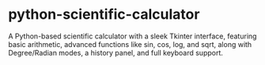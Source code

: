 # python-scientific-calculator
A Python-based scientific calculator with a sleek Tkinter interface, featuring basic arithmetic, advanced functions like sin, cos, log, and sqrt, along with Degree/Radian modes, a history panel, and full keyboard support.
